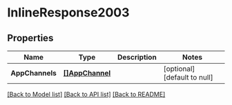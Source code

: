 # InlineResponse2003

## Properties
Name | Type | Description | Notes
------------ | ------------- | ------------- | -------------
**AppChannels** | [**[]AppChannel**](AppChannel.md) |  | [optional] [default to null]

[[Back to Model list]](../README.md#documentation-for-models) [[Back to API list]](../README.md#documentation-for-api-endpoints) [[Back to README]](../README.md)


